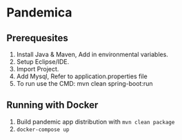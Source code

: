 # Pandemica


## Prerequesites

1. Install Java & Maven, Add in environmental variables.
1. Setup Eclipse/IDE.
1. Import Project.
1. Add Mysql, Refer to application.properties file
1. To run use the CMD: mvn clean spring-boot:run

## Running with Docker

1. Build pandemic app distribution with `mvn clean package`
1. `docker-compose up`
